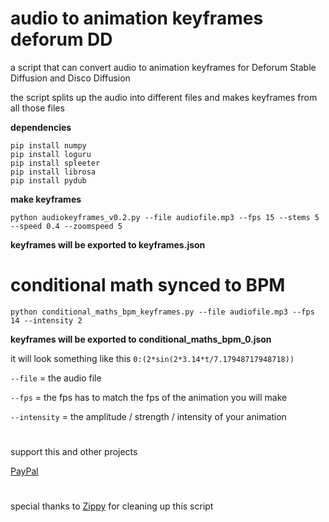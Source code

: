 # audio to animation keyframes deforum DD
a script that can convert audio to animation keyframes for Deforum Stable Diffusion and Disco Diffusion

the script splits up the audio into different files and makes keyframes from all those files

**dependencies**

```
pip install numpy
pip install loguru
pip install spleeter
pip install librosa
pip install pydub
```

**make keyframes**

```
python audiokeyframes_v0.2.py --file audiofile.mp3 --fps 15 --stems 5 --speed 0.4 --zoomspeed 5
```

**keyframes will be exported to keyframes.json**

#

# conditional math synced to BPM

```
python conditional_maths_bpm_keyframes.py --file audiofile.mp3 --fps 14 --intensity 2
```

**keyframes will be exported to conditional_maths_bpm_0.json**

it will look something like this ```0:(2*sin(2*3.14*t/7.17948717948718))```

```--file``` = the audio file
 
```--fps``` = the fps has to match the fps of the animation you will make

```--intensity``` = the amplitude / strength / intensity of your animation

#

support this and other projects 

[PayPal](https://paypal.me/nicolaivernieuwe?country.x=BE&locale.x=en_US)<br/>

#

special thanks to [Zippy](https://github.com/aredden) for cleaning up this script 
